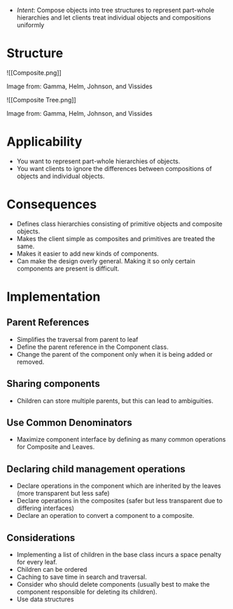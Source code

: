 * *Intent*: Compose objects into tree structures to represent part-whole hierarchies and let clients treat individual objects and compositions uniformly
# Structure
![[Composite.png]]<figcaption> Image from: Gamma, Helm, Johnson, and Vissides </figcaption>

![[Composite Tree.png]]<figcaption> Image from: Gamma, Helm, Johnson, and Vissides </figcaption>
# Applicability
* You want to represent part-whole hierarchies of objects.
* You want clients to ignore the differences between compositions of objects and individual objects.

# Consequences
* Defines class hierarchies consisting of primitive objects and composite objects.
* Makes the client simple as composites and primitives are treated the same.
* Makes it easier to add new kinds of components.
* Can make the design overly general. Making it so only certain components are present is difficult.

# Implementation
## Parent References
* Simplifies the traversal from parent to leaf 
* Define the parent reference in the Component class.
* Change the parent of the component only when it is being added or removed.

## Sharing components
* Children can store multiple parents, but this can lead to ambiguities.

## Use Common Denominators
* Maximize component interface by defining as many common operations for Composite and Leaves.

## Declaring child management operations
* Declare operations in the component which are inherited by the leaves (more transparent but less safe)
* Declare operations in the composites (safer but less transparent due to differing interfaces)
* Declare an operation to convert a component to a composite.

## Considerations 
* Implementing a list of children in the base class incurs a space penalty for every leaf.
* Children can be ordered
* Caching to save time in search and traversal.
* Consider who should delete components (usually best to make the component responsible for deleting its children).
* Use data structures